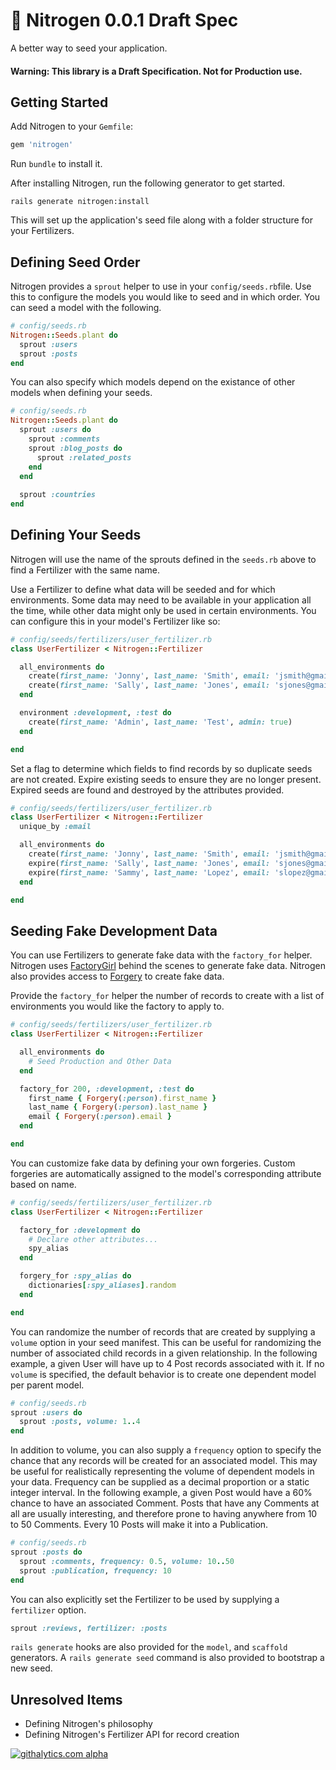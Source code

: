 # :tulip: Nitrogen 0.0.1 Draft Spec

A better way to seed your application.

#### Warning: This library is a Draft Specification. Not for Production use.

## Getting Started

Add Nitrogen to your `Gemfile`:

```ruby
gem 'nitrogen'
```

Run `bundle` to install it.

After installing Nitrogen, run the following generator to get started.

```shell
rails generate nitrogen:install
```

This will set up the application's seed file along with a folder
structure for your Fertilizers.

## Defining Seed Order

Nitrogen provides a `sprout` helper to use in your `config/seeds.rb`file. Use
this to configure the models you would like to seed and in which order. You
can seed a model with the following.

```ruby
# config/seeds.rb
Nitrogen::Seeds.plant do
  sprout :users
  sprout :posts
end
```

You can also specify which models depend on the existance of other models when
defining your seeds.

```ruby
# config/seeds.rb
Nitrogen::Seeds.plant do
  sprout :users do
    sprout :comments
    sprout :blog_posts do
      sprout :related_posts
    end
  end
  
  sprout :countries
end
```

## Defining Your Seeds

Nitrogen will use the name of the sprouts defined in the `seeds.rb` above to
find a Fertilizer with the same name.

Use a Fertilizer to define what data will be seeded and for which environments.
Some data may need to be available in your application all the time, while other
data might only be used in certain environments. You can configure this in your
model's Fertilizer like so:

```ruby
# config/seeds/fertilizers/user_fertilizer.rb
class UserFertilizer < Nitrogen::Fertilizer

  all_environments do
    create(first_name: 'Jonny', last_name: 'Smith', email: 'jsmith@gmail.com')
    create(first_name: 'Sally', last_name: 'Jones', email: 'sjones@gmail.com')
  end

  environment :development, :test do
    create(first_name: 'Admin', last_name: 'Test', admin: true)
  end

end
```

Set a flag to determine which fields to find records by so duplicate seeds
are not created. Expire existing seeds to ensure they are no longer
present. Expired seeds are found and destroyed by the attributes provided.

```ruby
# config/seeds/fertilizers/user_fertilizer.rb
class UserFertilizer < Nitrogen::Fertilizer
  unique_by :email

  all_environments do
    create(first_name: 'Jonny', last_name: 'Smith', email: 'jsmith@gmail.com')
    expire(first_name: 'Sally', last_name: 'Jones', email: 'sjones@gmail.com')
    expire(first_name: 'Sammy', last_name: 'Lopez', email: 'slopez@gmail.com')
  end

end
```

## Seeding Fake Development Data

You can use Fertilizers to generate fake data with the `factory_for` helper.
Nitrogen uses [FactoryGirl](https://github.com/thoughtbot/factory_girl) behind
the scenes to generate fake data. Nitrogen also provides access to
[Forgery](https://github.com/sevenwire/forgery) to create fake data.

Provide the `factory_for` helper the number of records to create with a list
of environments you would like the factory to apply to.

```ruby
# config/seeds/fertilizers/user_fertilizer.rb
class UserFertilizer < Nitrogen::Fertilizer

  all_environments do
    # Seed Production and Other Data
  end

  factory_for 200, :development, :test do
    first_name { Forgery(:person).first_name }
    last_name { Forgery(:person).last_name }
    email { Forgery(:person).email }
  end

end
```

You can customize fake data by defining your own forgeries. Custom
forgeries are automatically assigned to the model's corresponding
attribute based on name.

```ruby
# config/seeds/fertilizers/user_fertilizer.rb
class UserFertilizer < Nitrogen::Fertilizer

  factory_for :development do
    # Declare other attributes...
    spy_alias
  end

  forgery_for :spy_alias do
    dictionaries[:spy_aliases].random
  end

end
```

You can randomize the number of records that are created by supplying a
`volume` option in your seed manifest. This can be useful for randomizing
the number of associated child records in a given relationship. In the
following example, a given User will have up to 4 Post records associated with
it. If no `volume` is specified, the default behavior is to create one
dependent model per parent model.

```ruby
# config/seeds.rb
sprout :users do
  sprout :posts, volume: 1..4
end
```

In addition to volume, you can also supply a `frequency` option to specify the
chance that any records will be created for an associated model. This may be
useful for realistically representing the volume of dependent models in your
data. Frequency can be supplied as a decimal proportion or a static integer
interval. In the following example, a given Post would have a 60% chance to
have an associated Comment. Posts that have any Comments at all are usually
interesting, and therefore prone to having anywhere from 10 to 50 Comments.
Every 10 Posts will make it into a Publication.

```ruby
# config/seeds.rb
sprout :posts do
  sprout :comments, frequency: 0.5, volume: 10..50
  sprout :publication, frequency: 10
end
```

You can also explicitly set the Fertilizer to be used by supplying a
`fertilizer` option.

```ruby
sprout :reviews, fertilizer: :posts
```

`rails generate` hooks are also provided for the `model`, and `scaffold`
generators. A `rails generate seed` command is also provided to bootstrap
a new seed.

## Unresolved Items
* Defining Nitrogen's philosophy
* Defining Nitrogen's Fertilizer API for record creation

[![githalytics.com alpha](https://cruel-carlota.pagodabox.com/7f62cda8c7463b7a556e9085b8100926 "githalytics.com")](http://githalytics.com/josephjaber/nitrogen)
